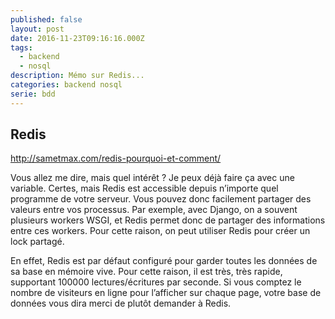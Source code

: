 ```yaml
---
published: false
layout: post
date: 2016-11-23T09:16:16.000Z
tags:
  - backend
  - nosql
description: Mémo sur Redis...
categories: backend nosql
serie: bdd
---
```

## Redis

http://sametmax.com/redis-pourquoi-et-comment/

Vous allez me dire, mais quel intérêt ? Je peux déjà faire ça avec une variable. Certes, mais Redis est accessible depuis n’importe quel programme de votre serveur. Vous pouvez donc facilement partager des valeurs entre vos processus. Par exemple, avec Django, on a souvent plusieurs workers WSGI, et Redis permet donc de partager des informations entre ces workers. Pour cette raison, on peut utiliser Redis pour créer un lock partagé.

En effet, Redis est par défaut configuré pour garder toutes les données de sa base en mémoire vive. Pour cette raison, il est très, très rapide, supportant 100000 lectures/écritures par seconde. Si vous comptez le nombre de visiteurs en ligne pour l’afficher sur chaque page, votre base de données vous dira merci de plutôt demander à Redis.
